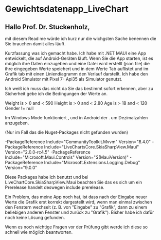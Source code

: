 # Gewichtsdatenapp_LiveChart

Hallo Prof. Dr. Stuckenholz,
-------------------------------
mit diesem Read me würde ich kurz nur die wichgsten Sache benennen die Sie brauchen damit alles läuft.

Kurzfassung was ich gemacht habe.
Ich habe mit .NET MAUI eine App entwickelt, die auf Android-Geräten läuft. Wenn Sie die App starten, ist es möglich ihre Daten einzugeben und eine Datei wird erstellt (json file) die ihre eingegeben Werte speichert und in dem Werte Tab auflistet und im Grafik tab mit einen Liniendiagramm den Verlauf darstellt. 
Ich habe den Android Simulator mit Pixel 7- Api35 als Simulator genutzt.

Ich weiß ich muss das nicht da Sie das bestimmt sofort erkennen, aber zu Sicherheit gebe ich die Bedingungen der Werte an. 

Weight is > 0 and < 590 
Height is > 0 and < 2.80
Age is > 18 and < 120
Gender != null
 
Im Windows Mode funktioniert , und in Android der . um Dezimalzahlen anzugeben.

(Nur im Fall das die Nuget-Packages nicht gefunden wurden)

-PackageReference Include="CommunityToolkit.Mvvm" Version="8.4.0" 
-PackageReference Include="LiveChartsCore.SkiaSharpView.Maui" Version="2.0.0-rc4.5" 
-PackageReference Include="Microsoft.Maui.Controls" Version="$(MauiVersion)" 
-PackageReference Include="Microsoft.Extensions.Logging.Debug" Version="9.0.0" 

Diese Packages habe ich benutzt und bei LiveChartCore.SkiaSharpView.Maui beachten Sie das es sich um ein Prerelease handelt deswegen include prerelease.

Ein Problem, das meine App noch hat, ist dass nach der Eingabe neuer Werte die Grafik erst korrekt dargestellt wird, wenn man einmal zwischen den Fenstern wechselt (z. B. von "Eingabe" zu "Grafik", dann zu einem beliebigen anderen Fenster und zurück zu "Grafik"). Bisher habe ich dafür noch keine Lösung gefunden.

Wenn es noch wichtige Fragen vor der Prüfung gibt werde ich diese so schnell wie möglich beantworten.











